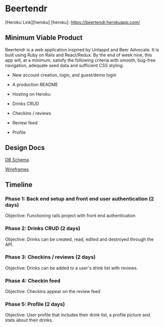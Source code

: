 # Beertendr

[Heroku Link][heroku]
[heroku]: https://beertendr.herokuapp.com/

## Minimum Viable Product
Beertendr is a web application inspired by Untappd and Beer Advocate. It is built using Ruby on Rails and React/Redux. By the end of week nine, this app will, at a minimum, satisfy the following criteria with smooth, bug-free navigation, adequate seed data and sufficient CSS styling:

- New account creation, login, and guest/demo login

- A production README

- Hosting on Heroku

- Drinks CRUD

- Checkins / reviews

- Review feed

- Profile

## Design Docs
[DB Schema][schema]

[Wireframes][wireframes]

[wireframes]: /docs/wireframes
[schema]: /docs/db_schema.md

## Timeline
### Phase 1: Back end setup and front end user authentication (2 days)

Objective: Functioning rails project with front end authentication

### Phase 2: Drinks CRUD (2 days)

Objective: Drinks can be created, read, edited and destroyed through the API.

### Phase 3: Checkins / reviews (2 days)

Objective: Drinks can be added to a user's drink list with reviews.

### Phase 4: Checkin feed

Objective: Checkins appear on the review feed

### Phase 5: Profile (2 days)

Objective: User profile that includes their drink list, a profile picture and stats about their drinks.
